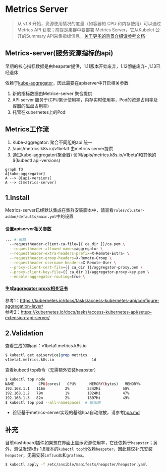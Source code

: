 # Metrics Server

> 从 v1.8 开始，资源使用情况的度量（如容器的 CPU 和内存使用）可以通过 Metrics API 获取；前提是集群中要部署 Metrics Server，它从Kubelet 公开的Summary API采集指标信息，[关于更多的背景介绍请参考文档](https://github.com/kubernetes/community/blob/master/contributors/design-proposals/instrumentation/metrics-server.md) 

## Metrics-server(服务资源指标的api)

早期的核心指标数据是由heapster提供，1.11版本开始废弃，1.12彻底废弃-  ,1.13已经退休

依赖于[kube-aggregator](https://github.com/kubernetes/kube-aggregator)，因此需要在apiserver中开启相关参数

1. 新的指标数据由Metrice-server 聚合提供
2. API server 服务于(CPU累计使用率，内存实时使用率，Pod的资源占用率及容器的磁盘占用率)
3. 托管在kubernetes上的Pod

## Metrics工作流

1. Kube-aggregator: 聚合不同组的api 统一
2. /apis/metrics.k8s.io/v1beta1 由metrics server提供
3. 通过kube-aggregator(聚合器)  访问/apis/metrics.k8s.io/v1beta1和其他的$(kubectl api-versions)

```mermaid
graph TD
A[kube-aggregator] 
A --> B[api-versions]
A --> C[metrics-server]
```



## 1.Install

Metrics-server已经默认集成在集群安装脚本中，请查看`roles/cluster-addon/defaults/main.yml`中的设置

#### 设置apiserver相关[参数](../../roles/kube-master/templates/kube-apiserver.service.j2)

``` bash
... # 省略
  --requestheader-client-ca-file={{ ca_dir }}/ca.pem \
  --requestheader-allowed-names=aggregator \
  --requestheader-extra-headers-prefix=X-Remote-Extra- \
  --requestheader-group-headers=X-Remote-Group \
  --requestheader-username-headers=X-Remote-User \
  --proxy-client-cert-file={{ ca_dir }}/aggregator-proxy.pem \
  --proxy-client-key-file={{ ca_dir }}/aggregator-proxy-key.pem \
  --enable-aggregator-routing=true \
```
#### 生成[aggregator proxy相关证书](../../roles/kube-master/tasks/main.yml)

参考1：https://kubernetes.io/docs/tasks/access-kubernetes-api/configure-aggregation-layer/  
参考2：https://kubernetes.io/docs/tasks/access-kubernetes-api/setup-extension-api-server/

## 2.Validation

查看生成的新api：v1beta1.metrics.k8s.io

``` bash
$ kubectl get apiservice|grep metrics
v1beta1.metrics.k8s.io                 1d
```

查看kubectl top命令（无需额外安装heapster）

``` bash
$ kubectl top node
NAME           CPU(cores)   CPU%      MEMORY(bytes)   MEMORY%   
192.168.1.1   116m         2%        2342Mi          60%       
192.168.1.2   79m          1%        1824Mi          47%       
192.168.1.3   82m          2%        1897Mi          49%  
$ kubectl top pod --all-namespaces 	# 输出略
```

- 验证基于metrics-server实现的基础hpa自动缩放，请参考[hpa.md](hpa.md)

## 补充

目前dashboard插件如果想在界面上显示资源使用率，它还依赖于`heapster`；另外，测试发现k8s 1.8版本的`kubectl top`也依赖`heapster`，因此建议补充安装`heapster`，无需安装`influxdb`和`grafana`。

``` bash
$ kubectl apply -f /etc/ansible/manifests/heapster/heapster.yaml
```
